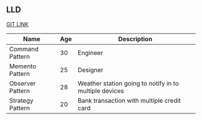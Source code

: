 ## LLD
[GIT LINK](https://github.com/prateek27/design-patterns-java)

| Name             | Age | Description                                            |
| ---------------- | --- | ------------------------------------------------------ |
| Command Pattern  | 30  | Engineer                                               |
| Memento Pattern  | 25  | Designer                                               |
| Observer Pattern | 28  | Weather station going to notify in to multiple devices |
| Strategy Pattern | 20  | Bank transaction with multiple credit card             |
